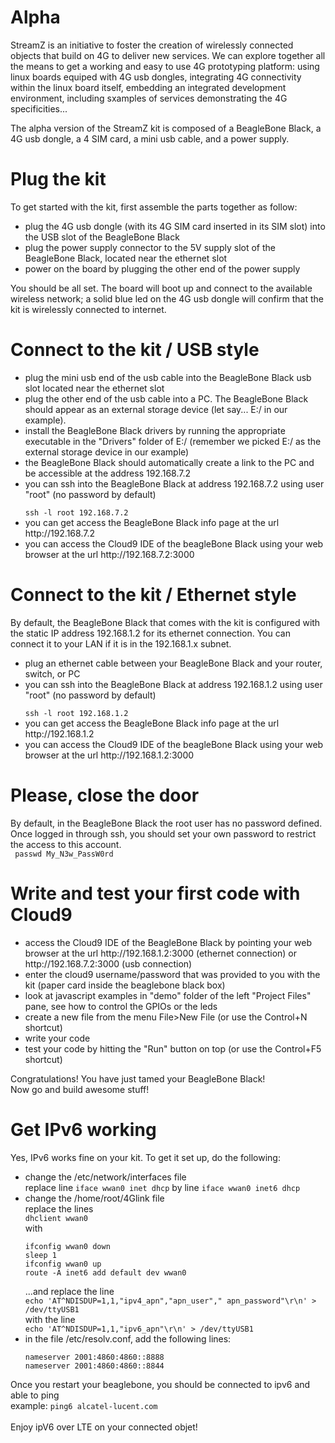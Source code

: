 Alpha
=====

StreamZ is an initiative to foster the creation of wirelessly connected objects that build on 4G to deliver new services. We can explore together all the means to get a working and easy to use 4G prototyping platform: using linux boards equiped with 4G usb dongles, integrating 4G connectivity within the linux board itself, embedding an integrated development environment, including sxamples of services demonstrating the 4G specificities...

The alpha version of the StreamZ kit is composed of a BeagleBone Black, a 4G usb dongle, a 4 SIM card, a mini usb cable, and a power supply.


Plug the kit
======================

To get started with the kit, first assemble the parts together as follow:
<ul>
<li>plug the 4G usb dongle (with its 4G SIM card inserted in its SIM slot) into the USB slot of the BeagleBone Black</li>
<li>plug the power supply connector to the 5V supply slot of the BeagleBone Black, located near the ethernet slot</li>
<li>power on the board by plugging the other end of the power supply</li>
</ul>


You should be all set. The board will boot up and connect to the available wireless network; a solid blue led on the 4G usb dongle will confirm that the kit is wirelessly connected to internet.


Connect to the kit / USB style
======================

<ul>
<li>plug the mini usb end of the usb cable into the BeagleBone Black usb slot located near the ethernet slot</li>
<li>plug the other end of the usb cable into a PC. The BeagleBone Black should appear as an external storage device (let say... E:/ in our example).</li>
<li>install the BeagleBone Black drivers by running the appropriate executable in the "Drivers" folder of E:/ (remember we picked E:/ as the external storage device in our example)</li>
<li>the BeagleBone Black should automatically create a link to the PC and be accessible at the address 192.168.7.2</li>
<li>you can ssh into the BeagleBone Black at address 192.168.7.2 using user "root" (no password by default)</li>
<code>
ssh -l root 192.168.7.2
</code>
<li>you can get access the BeagleBone Black info page at the url http://192.168.7.2</li>
<li>you can access the Cloud9 IDE of the beagleBone Black using your web browser at the url http://192.168.7.2:3000</li>
</ul>

Connect to the kit / Ethernet style
======================

By default, the BeagleBone Black that comes with the kit is configured with the static IP address 192.168.1.2 for its ethernet connection. You can connect it to your LAN if it is in the 192.168.1.x subnet.

<ul>
<li>plug an ethernet cable between your BeagleBone Black and your router, switch, or PC</li>
<li>you can ssh into the BeagleBone Black at address 192.168.1.2 using user "root" (no password by default)</li>
<code>
ssh -l root 192.168.1.2
</code>
<li>you can get access the BeagleBone Black info page at the url http://192.168.1.2</li>
<li>you can access the Cloud9 IDE of the beagleBone Black using your web browser at the url http://192.168.1.2:3000</li>
</ul>

Please, close the door
======================

By default, in the BeagleBone Black the root user has no password defined.
Once logged in through ssh, you should set your own password to restrict the access to this account.<br />
<code>
passwd My_N3w_PassW0rd
</code>

Write and test your first code with Cloud9
======================

<ul>
<li>access the Cloud9 IDE of the BeagleBone Black by pointing your web browser at the url http://192.168.1.2:3000 (ethernet connection) or http://192.168.7.2:3000 (usb connection)</li>
<li>enter the cloud9 username/password that was provided to you with the kit (paper card inside the beaglebone black box)</li>
<li>look at javascript examples in "demo" folder of the left "Project Files" pane, see how to control the GPIOs or the leds</li>
<li>create a new file from the menu File>New File (or use the Control+N shortcut)</li>
<li>write your code</li>
<li>test your code by hitting the "Run" button on top (or use the Control+F5 shortcut)</li>
</ul>

Congratulations! You have just tamed your BeagleBone Black!<br />
Now go and build awesome stuff!

Get IPv6 working
==================
Yes, IPv6 works fine on your kit. To get it set up, do the following:
<ul>
<li>change the /etc/network/interfaces file<br />
replace line <code>iface wwan0 inet dhcp</code> by line <code>iface wwan0 inet6 dhcp</code></li>
<li>change the /home/root/4Glink file<br />
replace the lines<br />
<code>dhclient wwan0</code><br />
with <br />
<pre>
<code>ifconfig wwan0 down
sleep 1
ifconfig wwan0 up
route -A inet6 add default dev wwan0</code>
</pre>
...and  replace the line<br />
<code>echo 'AT^NDISDUP=1,1,"ipv4_apn","apn_user"," apn_password"\r\n' > /dev/ttyUSB1 </code><br />
with the line<br />
<code>echo 'AT^NDISDUP=1,1,"ipv6_apn"\r\n' > /dev/ttyUSB1</code></li>
<li>in the file /etc/resolv.conf, add the following lines:<br />
<pre>
<code>nameserver 2001:4860:4860::8888
nameserver 2001:4860:4860::8844</code>
</pre></li>
</ul>
Once you restart your beaglebone, you should be connected to ipv6 and able to ping<br />
example: <code>ping6 alcatel-lucent.com</code><br />
<br />
Enjoy ipV6 over LTE on your connected objet!
